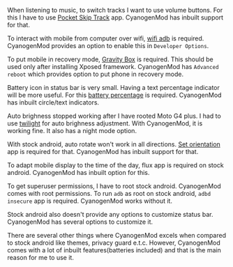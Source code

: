<!--
.. title: Why I Use CyanogenMod?
.. slug: why-use-cyanogenmod
.. date: 2016-10-31 14:06:09 UTC
.. tags: cyanogenmod, customization, xposed
.. category: tech, android
.. link:
.. description:
.. type: text
-->

When listening to music, to switch tracks I want to use volume buttons. For this I have to use [Pocket Skip Track](https://play.google.com/store/apps/details?id=com.silentlexx.volbtntrackctrl&hl=en) app.
CyanogenMod has inbuilt support for that.


To interact with mobile from computer over wifi, [wifi adb](https://play.google.com/store/apps/details?id=com.ttxapps.wifiadb) is required. CyanogenMod provides an option to enable this in `Developer Options`.


To put mobile in recovery mode, [Gravity Box](http://repo.xposed.info/module/com.ceco.kitkat.gravitybox) is required. This should be used only after installing Xposed framework. CyanogenMod has `Advanced reboot` which provides option to put phone in recovery mode.


Battery icon in status bar is very small. Having a text percentage indicator will be more useful. For this [battery percentage](https://play.google.com/store/apps/details?id=de.kroegerama.android4batpercent) is required.
CyanogenMod has inbuilt circle/text indicators.


Auto brighness stopped working after I have rooted Moto G4 plus. I had to use [twilight](https://play.google.com/store/apps/details?id=com.urbandroid.lux) for auto brighness adjustment. With CyanogenMod, it is working fine. It also has a night mode option.


With stock android, auto rotate won't work in all directions. [Set orientation](https://play.google.com/store/apps/details?id=com.googlecode.eyesfree.setorientation) app is required for that. CyanogenMod has inbuilt support for that.

To adapt mobile display to the time of the day, flux app is required on stock android. CyanogenMod has inbuilt option for this.

To get superuser permissions, I have to root stock android. CyanogenMod comes with root permissions. To run `adb` as root on stock android, `adbd insecure` app is required. CyanogenMod works without it.

Stock android also doesn't provide any options to customize status bar. CyanogenMod has several options to customize it.


There are several other things where CyanogenMod excels when compared to stock android like themes, privacy guard e.t.c. However, CyanogenMod comes with a lot of inbuilt features(batteries included) and that is the main reason for me to use it.
